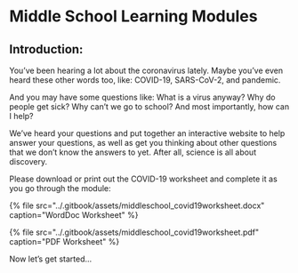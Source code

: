 # Middle School Learning Modules

## **Introduction:**

You’ve been hearing a lot about the coronavirus lately. Maybe you’ve even heard these other words too, like: COVID-19, SARS-CoV-2, and pandemic.

And you may have some questions like: What is a virus anyway? Why do people get sick? Why can’t we go to school? And most importantly, how can I help? 

We’ve heard your questions and put together an interactive website to help answer your questions, as well as get you thinking about other questions that we don’t know the answers to yet. After all, science is all about discovery. 

Please download or print out the COVID-19 worksheet and complete it as you go through the module:

{% file src="../.gitbook/assets/middleschool\_covid19worksheet.docx" caption="WordDoc Worksheet" %}

{% file src="../.gitbook/assets/middleschool\_covid19worksheet.pdf" caption="PDF Worksheet" %}

 Now let’s get started…

